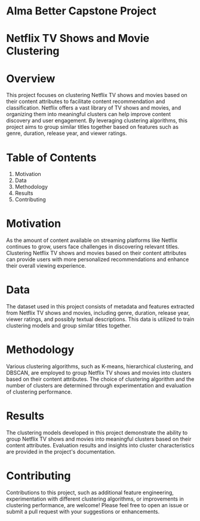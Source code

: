 # Alma Better Capstone Project

# Netflix TV Shows and Movie Clustering

# Overview
This project focuses on clustering Netflix TV shows and movies based on their content attributes to facilitate content recommendation and classification. Netflix offers a vast library of TV shows and movies, and organizing them into meaningful clusters can help improve content discovery and user engagement. By leveraging clustering algorithms, this project aims to group similar titles together based on features such as genre, duration, release year, and viewer ratings.

# Table of Contents
1. Motivation
2. Data
3. Methodology
5. Results
6. Contributing

# Motivation
As the amount of content available on streaming platforms like Netflix continues to grow, users face challenges in discovering relevant titles. Clustering Netflix TV shows and movies based on their content attributes can provide users with more personalized recommendations and enhance their overall viewing experience.

# Data
The dataset used in this project consists of metadata and features extracted from Netflix TV shows and movies, including genre, duration, release year, viewer ratings, and possibly textual descriptions. This data is utilized to train clustering models and group similar titles together.

# Methodology
Various clustering algorithms, such as K-means, hierarchical clustering, and DBSCAN, are employed to group Netflix TV shows and movies into clusters based on their content attributes. The choice of clustering algorithm and the number of clusters are determined through experimentation and evaluation of clustering performance.

# Results
The clustering models developed in this project demonstrate the ability to group Netflix TV shows and movies into meaningful clusters based on their content attributes. Evaluation results and insights into cluster characteristics are provided in the project's documentation.

# Contributing
Contributions to this project, such as additional feature engineering, experimentation with different clustering algorithms, or improvements in clustering performance, are welcome! Please feel free to open an issue or submit a pull request with your suggestions or enhancements.



